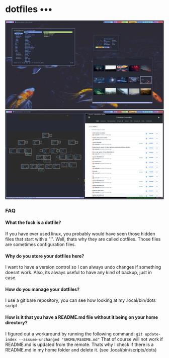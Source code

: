 # dotfiles •••

![](git-images/1588125301.png)
![](git-images/1588124939.png)

### FAQ
#### What the fuck is a dotfile?
If you have ever used linux, you probably would have seen those hidden files that start with a ".". Well, thats why they are called dotfiles. Those files are sometimes configuration files.

#### Why do you store your dotfiles here?
I want to have a version control so I can always undo changes if something doesnt work. Also, its always useful to have any kind of backup, just in case.

#### How do you manage your dotfiles?
I use a git bare repository, you can see how looking at my .local/bin/dots script

#### How is it that you have a README.md file without it being on your home directory?
I figured out a workaround by running the following command: 
```git update-index --assume-unchanged "$HOME/README.md"```
That of course will not work if README.md is updated from the remote. Thats why I check if there is a README.md in my home folder and delete it. (see .local/bin/scripts/dots)


